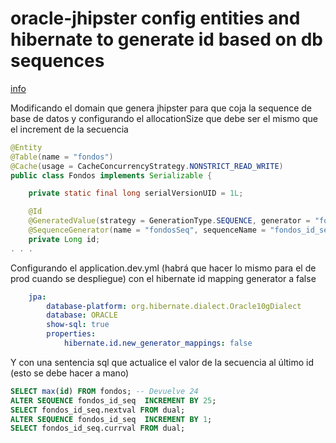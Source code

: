 # oracle-jhipster config entities and hibernate to generate id based on db sequences

[info](ttps://stackoverflow.com/questions/9861416/hibernate-generates-negative-id-values-when-using-a-sequence)

Modificando el domain que genera jhipster para que coja la sequence de base de datos y configurando el allocationSize que debe ser el mismo que el increment de la secuencia

```java
@Entity
@Table(name = "fondos")
@Cache(usage = CacheConcurrencyStrategy.NONSTRICT_READ_WRITE)
public class Fondos implements Serializable {

    private static final long serialVersionUID = 1L;

    @Id
    @GeneratedValue(strategy = GenerationType.SEQUENCE, generator = "fondosSeq")
    @SequenceGenerator(name = "fondosSeq", sequenceName = "fondos_id_seq", allocationSize = 1)
    private Long id;
. . .
```

Configurando el application.dev.yml (habrá que hacer lo mismo para el de prod cuando se despliegue) con el hibernate id mapping generator a false

```yml
    jpa:
        database-platform: org.hibernate.dialect.Oracle10gDialect
        database: ORACLE
        show-sql: true
        properties:
            hibernate.id.new_generator_mappings: false
```

Y con una sentencia sql que actualice el valor de la secuencia al último id (esto se debe hacer a mano)

```sql
SELECT max(id) FROM fondos; -- Devuelve 24
ALTER SEQUENCE fondos_id_seq  INCREMENT BY 25;
SELECT fondos_id_seq.nextval FROM dual;
ALTER SEQUENCE fondos_id_seq  INCREMENT BY 1;
SELECT fondos_id_seq.currval FROM dual;
```
